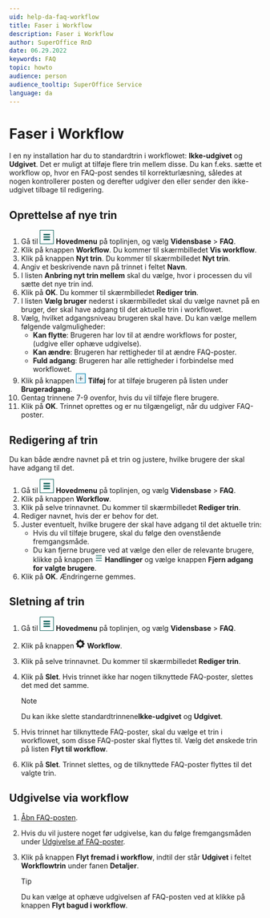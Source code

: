 ```yaml
---
uid: help-da-faq-workflow
title: Faser i Workflow
description: Faser i Workflow
author: SuperOffice RnD
date: 06.29.2022
keywords: FAQ
topic: howto
audience: person
audience_tooltip: SuperOffice Service
language: da
---
```


# Faser i Workflow

I en ny installation har du to standardtrin i workflowet: **Ikke-udgivet** og **Udgivet**. Det er muligt at tilføje flere trin mellem disse. Du kan f.eks. sætte et workflow op, hvor en FAQ-post sendes til korrekturlæsning, således at nogen kontrollerer posten og derefter udgiver den eller sender den ikke-udgivet tilbage til redigering.

## Oprettelse af nye trin

1. Gå til ![ikonet][img4] **Hovedmenu** på toplinjen, og vælg **Vidensbase** > **FAQ**.
1. Klik på knappen **Workflow**. Du kommer til skærmbilledet **Vis workflow**.
1. Klik på knappen **Nyt trin**. Du kommer til skærmbilledet **Nyt trin**.
1. Angiv et beskrivende navn på trinnet i feltet **Navn**.
1. I listen **Anbring nyt trin mellem** skal du vælge, hvor i processen du vil sætte det nye trin ind.
1. Klik på **OK**. Du kommer til skærmbilledet **Rediger trin**.
1. I listen **Vælg bruger** nederst i skærmbilledet skal du vælge navnet på en bruger, der skal have adgang til det aktuelle trin i workflowet.
1. Vælg, hvilket adgangsniveau brugeren skal have. Du kan vælge mellem følgende valgmuligheder:
    * **Kan flytte**: Brugeren har lov til at ændre workflows for poster, (udgive eller ophæve udgivelse).
    * **Kan ændre**: Brugeren har rettigheder til at ændre FAQ-poster.
    * **Fuld adgang**: Brugeren har alle rettigheder i forbindelse med workflowet.
1. Klik på knappen ![ikon][img3] **Tilføj** for at tilføje brugeren på listen under **Brugeradgang**.
1. Gentag trinnene 7-9 ovenfor, hvis du vil tilføje flere brugere.
1. Klik på **OK**. Trinnet oprettes og er nu tilgængeligt, når du udgiver FAQ-poster.

## Redigering af trin

Du kan både ændre navnet på et trin og justere, hvilke brugere der skal have adgang til det.

1. Gå til ![ikonet][img4] **Hovedmenu** på toplinjen, og vælg **Vidensbase** > **FAQ**.
1. Klik på knappen **Workflow**.
1. Klik på selve trinnavnet. Du kommer til skærmbilledet **Rediger trin**.
1. Rediger navnet, hvis der er behov for det.
1. Juster eventuelt, hvilke brugere der skal have adgang til det aktuelle trin:
    * Hvis du vil tilføje brugere, skal du følge den ovenstående fremgangsmåde.
    * Du kan fjerne brugere ved at vælge den eller de relevante brugere, klikke på knappen ![ikon][img1] **Handlinger** og vælge knappen **Fjern adgang for valgte brugere**.
1. Klik på **OK**. Ændringerne gemmes.

## Sletning af trin

1. Gå til ![ikonet][img4] **Hovedmenu** på toplinjen, og vælg **Vidensbase** > **FAQ**.
1. Klik på knappen ![ikon][img2] **Workflow**.
1. Klik på selve trinnavnet. Du kommer til skærmbilledet **Rediger trin**.
1. Klik på **Slet**. Hvis trinnet ikke har nogen tilknyttede FAQ-poster, slettes det med det samme.

   > [!NOTE]
   > Du kan ikke slette standardtrinnene**Ikke-udgivet** og **Udgivet**.

1. Hvis trinnet har tilknyttede FAQ-poster, skal du vælge et trin i workflowet, som disse FAQ-poster skal flyttes til. Vælg det ønskede trin på listen **Flyt til workflow**.
1. Klik på **Slet**. Trinnet slettes, og de tilknyttede FAQ-poster flyttes til det valgte trin.

## Udgivelse via workflow

1. [Åbn FAQ-posten][1].
1. Hvis du vil justere noget før udgivelse, kan du følge fremgangsmåden under [Udgivelse af FAQ-poster][2].
1. Klik på knappen **Flyt fremad i workflow**, indtil der står **Udgivet** i feltet **Workflowtrin** under fanen **Detaljer**.

   > [!TIP]
   > Du kan vælge at ophæve udgivelsen af FAQ-posten ved at klikke på knappen **Flyt bagud i workflow**.

<!-- Referenced links -->
[1]: view-entry.md
[2]: publish.md

<!-- Referenced images -->
[img1]: ../../../media/icons/btn-menu.png
[img2]: ../../../../common/icons/gearblack.png
[img3]: ../../../media/icons/btn-add.png
[img4]: ../../../media/icons/main-menu.png
